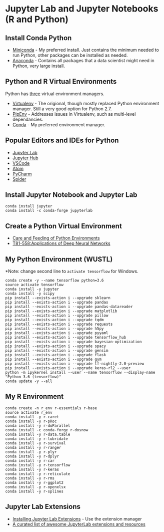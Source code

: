# Jupyter Lab and Jupyter Notebooks (R and Python)

## Install Conda Python

* [Miniconda](https://docs.conda.io/en/latest/miniconda.html) - My preferred install.  Just contains the minimum needed to run Python, other packages can be installed as needed.
* [Anaconda](https://www.anaconda.com/distribution/) - Contains all packages that a data scientist might need in Python, very large install.

## Python and R Virtual Environments

Python has [three](https://medium.com/@krishnaregmi/pipenv-vs-virtualenv-vs-conda-environment-3dde3f6869ed) virtual environment managers.

* [Virtualenv](https://docs.python.org/3/tutorial/venv.html) - The origional, though mostly replaced Python environment manager. Still a very good option for Python 2.7.
* [PipEnv](https://github.com/pypa/pipenv) - Addresses issues in Virtualenv, such as multi-level dependancies. 
* [Conda](https://www.heatonresearch.com/2018/01/01/python-care-feeding.html) - My preferred environment manager. 

## Popular Editors and IDEs for Python

* [Jupyter Lab](https://jupyterlab.readthedocs.io/en/stable/)
* [Jupyter Hub](https://jupyter.org/)
* [VSCode](https://code.visualstudio.com/)
* [Atom](https://atom.io/)
* [PyCharm](https://code.visualstudio.com/)
* [Spider](https://www.spyder-ide.org/)

## Install Jupyter Notebook and Jupyter Lab

```
conda install jupyter
conda install -c conda-forge jupyterlab
```

## Create a Python Virtual Environment

* [Care and Feeding of Python Environments](https://www.heatonresearch.com/2018/01/01/python-care-feeding.html)
* [T81-558:Applications of Deep Neural Networks](https://github.com/jeffheaton/t81_558_deep_learning/blob/master/t81_558_class_01_1_overview.ipynb)

## My Python Environment (WUSTL)

*Note: change second line to ```activate tensorflow``` for Windows.

```
conda create -y --name tensorflow python=3.6
source activate tensorflow
conda install -y jupyter
conda install -y scipy
pip install --exists-action i --upgrade sklearn
pip install --exists-action i --upgrade pandas
pip install --exists-action i --upgrade pandas-datareader
pip install --exists-action i --upgrade matplotlib
pip install --exists-action i --upgrade pillow
pip install --exists-action i --upgrade tqdm
pip install --exists-action i --upgrade requests
pip install --exists-action i --upgrade h5py
pip install --exists-action i --upgrade pyyaml
pip install --exists-action i --upgrade tensorflow_hub
pip install --exists-action i --upgrade bayesian-optimization
pip install --exists-action i --upgrade spacy
pip install --exists-action i --upgrade gensim
pip install --exists-action i --upgrade flask
pip install --exists-action i --upgrade gym
pip install --exists-action i --upgrade tf-nightly-2.0-preview
pip install --exists-action i --upgrade keras-rl2 --user
python -m ipykernel install --user --name tensorflow --display-name "Python 3.6 (tensorflow)"
conda update -y --all
```

## My R Environment

```
conda create -n r_env r-essentials r-base
source activate r_env
conda install -y r-caret
conda install -y r-pRoc
conda install -y r-doParallel
conda install -c conda-forge r-dosnow
conda install -y r-data.table
conda install -y r-lubridate
conda install -y r-survival
conda install -y r-ranger
conda install -y r-plyr
conda install -y r-dplyr
conda install -y r-car
conda install -y r-tensorflow
conda install -y r-keras
conda install -y r-reticulate
conda install -y r-rms
conda install -y r-ggplot2
conda install -y r-openxlsx
conda install -y r-splines
```

## Jupyter Lab Extensions

* [Installing Jupyter Lab Extensions](https://jupyterlab.readthedocs.io/en/stable/user/extensions.html) - Use the extension manager
* [A curated list of awesome JupyterLab extensions and resources](https://github.com/mauhai/awesome-jupyterlab)
